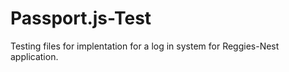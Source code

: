 # Passport.js-Test

Testing files for implentation for a log in system for Reggies-Nest application.
